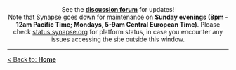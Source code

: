 

<div align="center" class="alert alert-info">
See the <strong><a href="https://www.synapse.org/#!Synapse:syn22277124/discussion/" target="_blank">discussion forum</a></strong> for updates!
</div>


<div align="center" class="alert alert-warning">
Note that Synapse goes down for maintenance on <strong>Sunday evenings (8pm - 12am Pacific Time; Mondays, 5-9am Central European Time)</strong>. Please check <a href="http://status.synapse.org/" target="_blank">status.synapse.org</a> for platform status, in case you encounter any issues accessing the site outside this window.
</div>

---

[< Back to: **Home**](#!Synapse:syn22277124/wiki/)